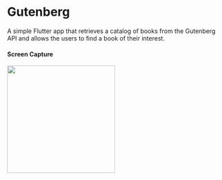 # Gutenberg

A simple Flutter app that retrieves a catalog of books from the Gutenberg API and allows the users to find a book of their interest.

#### Screen Capture

<img src="gutenberg.gif" width="250">
